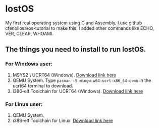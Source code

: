 # lostOS
My first real operating system using C and Assembly. I use github cfenollosa/os-tutorial to make this.
I added other commands like ECHO, VER, CLEAR, WHOAMI.

## The things you need to install to run lostOS. </br>

### For Windows user:
1) MSYS2 \ UCRT64 (Windows).  <a href="https://msys2.org">Download link here</a>
2) QEMU System. Type `pacman -S mingw-w64-ucrt-x86_64-qemu` in the ucrt64 terminal to download.
3) i386-elf Toolchain for UCRT64 (Windows). <a href="https://github.com/nativeos/i386-elf-toolchain/releases">Download link here</a>

### For Linux user:
1) QEMU System.
2) i386-elf Toolchain for Linux. <a href="https://github.com/nativeos/i386-elf-toolchain/releases">Download link here</a>
